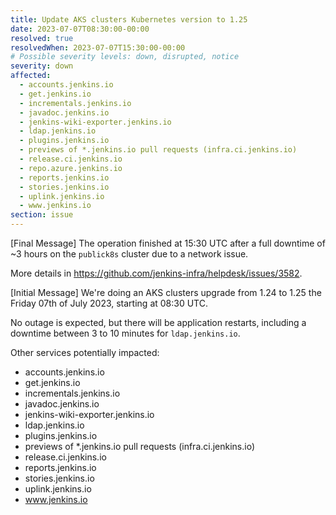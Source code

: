 ```yaml
---
title: Update AKS clusters Kubernetes version to 1.25
date: 2023-07-07T08:30:00-00:00
resolved: true
resolvedWhen: 2023-07-07T15:30:00-00:00
# Possible severity levels: down, disrupted, notice
severity: down
affected:
  - accounts.jenkins.io
  - get.jenkins.io
  - incrementals.jenkins.io
  - javadoc.jenkins.io
  - jenkins-wiki-exporter.jenkins.io
  - ldap.jenkins.io
  - plugins.jenkins.io
  - previews of *.jenkins.io pull requests (infra.ci.jenkins.io)
  - release.ci.jenkins.io
  - repo.azure.jenkins.io
  - reports.jenkins.io
  - stories.jenkins.io
  - uplink.jenkins.io
  - www.jenkins.io
section: issue
---
```


[Final Message]
The operation finished at 15:30 UTC after a full downtime of ~3 hours on the `publick8s` cluster due to a network issue.

More details in <https://github.com/jenkins-infra/helpdesk/issues/3582>.

[Initial Message]
We're doing an AKS clusters upgrade from 1.24 to 1.25 the Friday 07th of July 2023, starting at 08:30 UTC.

No outage is expected, but there will be application restarts, including a downtime between 3 to 10 minutes for `ldap.jenkins.io`.

Other services potentially impacted:

- accounts.jenkins.io
- get.jenkins.io
- incrementals.jenkins.io
- javadoc.jenkins.io
- jenkins-wiki-exporter.jenkins.io
- ldap.jenkins.io
- plugins.jenkins.io
- previews of *.jenkins.io pull requests (infra.ci.jenkins.io)
- release.ci.jenkins.io
- reports.jenkins.io
- stories.jenkins.io
- uplink.jenkins.io
- www.jenkins.io
